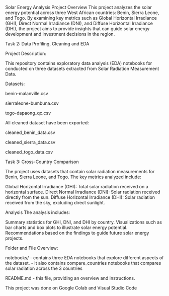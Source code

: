 Solar Energy Analysis Project
Overview
This project analyzes the solar energy potential across three West African countries: Benin, Sierra Leone, and Togo. By examining key metrics such as Global Horizontal Irradiance (GHI), Direct Normal Irradiance (DNI), and Diffuse Horizontal Irradiance (DHI), the project aims to provide insights that can guide solar energy development and investment decisions in the region.

Task 2: Data Profiling, Cleaning and EDA

Project Description:

This repository contains exploratory data analysis (EDA) notebooks for conducted on three datasets extracted from Solar Radiation Measurement Data.

Datasets:

benin-malanville.csv

sierraleone-bumbuna.csv

togo-dapaong_qc.csv

All cleaned dataset have been exported:

cleaned_benin_data.csv

cleaned_sierra_data.csv

cleaned_togo_data.csv

Task 3: Cross-Country Comparison

The project uses datasets that contain solar radiation measurements for Benin, Sierra Leone, and Togo. The key metrics analyzed include:

Global Horizontal Irradiance (GHI): Total solar radiation received on a horizontal surface.
Direct Normal Irradiance (DNI): Solar radiation received directly from the sun.
Diffuse Horizontal Irradiance (DHI): Solar radiation received from the sky, excluding direct sunlight.

Analysis
The analysis includes:

Summary statistics for GHI, DNI, and DHI by country.
Visualizations such as bar charts and box plots to illustrate solar energy potential.
Recommendations based on the findings to guide future solar energy projects.

Folder and File Overview:

notebooks/ - contains three EDA notebooks that explore different aspects of the dataset. - It also contains compare_countries notebooks that compares solar radiation across the 3 countries

README.md - this file, providing an overview and instructions.

This project was done on Google Colab and Visual Studio Code
